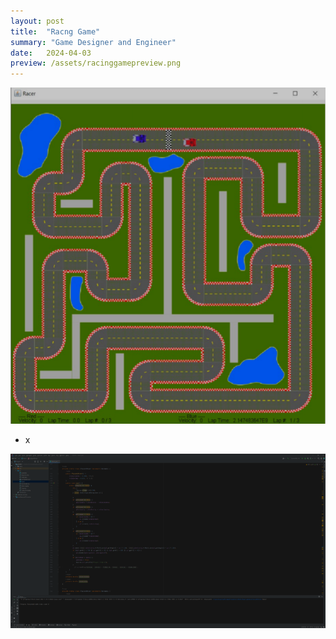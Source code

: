 ```yaml
---
layout: post
title:  "Racng Game"
summary: "Game Designer and Engineer"
date:   2024-04-03
preview: /assets/racinggamepreview.png
---
```


![Picture 1](/assets/racinggame1.png)

- x

![Picture 2](/assets/racinggame2.png)

